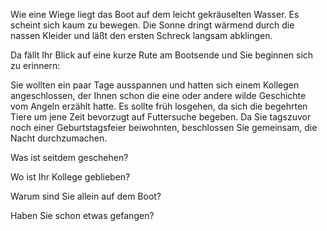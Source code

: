 Wie eine Wiege liegt das Boot auf dem leicht gekräuselten Wasser. Es scheint sich kaum 
zu bewegen. Die Sonne dringt wärmend durch die nassen Kleider und läßt den ersten Schreck 
langsam abklingen.

Da fällt Ihr Blick auf eine kurze Rute am Bootsende und Sie beginnen sich zu erinnern:

Sie wollten ein paar Tage ausspannen und hatten sich einem Kollegen angeschlossen, 
der Ihnen schon die eine oder andere wilde Geschichte vom Angeln erzählt hatte. Es sollte 
früh losgehen, da sich die begehrten Tiere um jene Zeit bevorzugt auf Futtersuche begeben. 
Da Sie tagszuvor noch einer Geburtstagsfeier beiwohnten, beschlossen Sie gemeinsam, die 
Nacht durchzumachen.

Was ist seitdem geschehen?

Wo ist Ihr Kollege geblieben?

Warum sind Sie allein auf dem Boot?

Haben Sie schon etwas gefangen?
